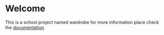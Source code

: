 # Welcome
This is a school project named wardrobe 
for more information place check the [documentation](wardrobe/Documentation.md)
